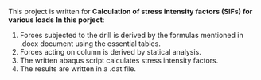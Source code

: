 This project is written for **Calculation of stress intensity factors (SIFs) for various loads**
**In this porject**:
1. Forces subjected to the drill is derived by the formulas mentioned in .docx document using the essential tables.
2. Forces acting on column is derived by statical analysis.
3. The written abaqus script calculates stress intensity factors.
4. The results are written in a .dat file.
